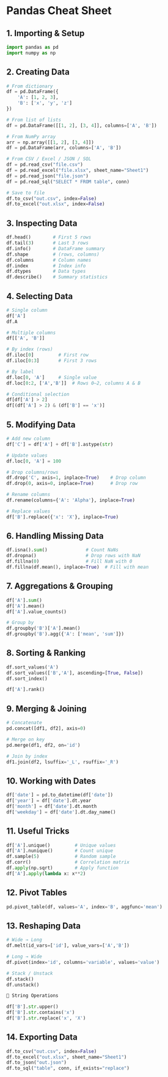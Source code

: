 # Pandas Cheat Sheet

## 1. Importing & Setup
```python
import pandas as pd
import numpy as np
```
## 2. Creating Data
```python
# From dictionary
df = pd.DataFrame({
    'A': [1, 2, 3],
    'B': ['x', 'y', 'z']
})

# From list of lists
df = pd.DataFrame([[1, 2], [3, 4]], columns=['A', 'B'])

# From NumPy array
arr = np.array([[1, 2], [3, 4]])
df = pd.DataFrame(arr, columns=['A', 'B'])

# From CSV / Excel / JSON / SQL
df = pd.read_csv("file.csv")
df = pd.read_excel("file.xlsx", sheet_name="Sheet1")
df = pd.read_json("file.json")
df = pd.read_sql("SELECT * FROM table", conn)

# Save to file
df.to_csv("out.csv", index=False)
df.to_excel("out.xlsx", index=False)
```
## 3. Inspecting Data
```python
df.head()        # First 5 rows
df.tail(3)       # Last 3 rows
df.info()        # DataFrame summary
df.shape         # (rows, columns)
df.columns       # Column names
df.index         # Index info
df.dtypes        # Data types
df.describe()    # Summary statistics
```
## 4. Selecting Data
```python
# Single column
df['A']
df.A

# Multiple columns
df[['A', 'B']]

# By index (rows)
df.iloc[0]         # First row
df.iloc[0:3]       # First 3 rows

# By label
df.loc[0, 'A']     # Single value
df.loc[0:2, ['A','B']]  # Rows 0–2, columns A & B

# Conditional selection
df[df['A'] > 2]
df[(df['A'] > 2) & (df['B'] == 'x')]
```
## 5. Modifying Data
```python
# Add new column
df['C'] = df['A'] + df['B'].astype(str)

# Update values
df.loc[0, 'A'] = 100

# Drop columns/rows
df.drop('C', axis=1, inplace=True)    # Drop column
df.drop(0, axis=0, inplace=True)      # Drop row

# Rename columns
df.rename(columns={'A': 'Alpha'}, inplace=True)

# Replace values
df['B'].replace({'x': 'X'}, inplace=True)
```
## 6. Handling Missing Data
```python
df.isna().sum()              # Count NaNs
df.dropna()                  # Drop rows with NaN
df.fillna(0)                 # Fill NaN with 0
df.fillna(df.mean(), inplace=True)  # Fill with mean
```
## 7. Aggregations & Grouping
```python
df['A'].sum()
df['A'].mean()
df['A'].value_counts()

# Group by
df.groupby('B')['A'].mean()
df.groupby('B').agg({'A': ['mean', 'sum']})
```
## 8. Sorting & Ranking
```python
df.sort_values('A')
df.sort_values(['B','A'], ascending=[True, False])
df.sort_index()

df['A'].rank()
```
## 9. Merging & Joining
```python
# Concatenate
pd.concat([df1, df2], axis=0)

# Merge on key
pd.merge(df1, df2, on='id')

# Join by index
df1.join(df2, lsuffix='_L', rsuffix='_R')
```
## 10. Working with Dates
```python
df['date'] = pd.to_datetime(df['date'])
df['year'] = df['date'].dt.year
df['month'] = df['date'].dt.month
df['weekday'] = df['date'].dt.day_name()
```
## 11. Useful Tricks
```python
df['A'].unique()         # Unique values
df['A'].nunique()        # Count unique
df.sample(5)             # Random sample
df.corr()                # Correlation matrix
df.apply(np.sqrt)        # Apply function
df['A'].apply(lambda x: x**2)
```
## 12. Pivot Tables
```python
pd.pivot_table(df, values='A', index='B', aggfunc='mean')
```
## 13. Reshaping Data
```python
# Wide → Long
df.melt(id_vars=['id'], value_vars=['A','B'])

# Long → Wide
df.pivot(index='id', columns='variable', values='value')

# Stack / Unstack
df.stack()
df.unstack()

🔗 String Operations

df['B'].str.upper()
df['B'].str.contains('x')
df['B'].str.replace('x', 'X')
```
## 14. Exporting Data
```python
df.to_csv("out.csv", index=False)
df.to_excel("out.xlsx", sheet_name="Sheet1")
df.to_json("out.json")
df.to_sql("table", conn, if_exists="replace")
```